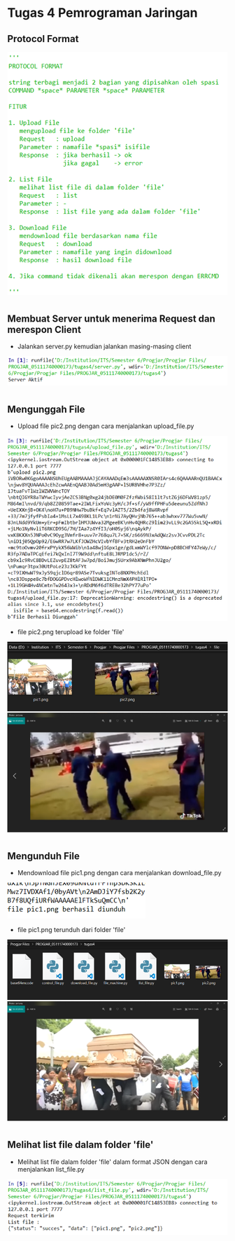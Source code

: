 # Tugas 4 Pemrograman Jaringan
## Protocol Format

![alt text](https://github.com/jalerdio/PROGJAR_05111740000173/blob/master/Tugas4/Screenshot/protokal_format.png)
#
## Membuat Server untuk menerima Request dan merespon Client 
* Jalankan server.py kemudian jalankan masing-masing client

![alt text](https://github.com/jalerdio/PROGJAR_05111740000173/blob/master/Tugas4/Screenshot/server%20aktif.png)
#
## Mengunggah File

* Upload file pic2.png dengan cara menjalankan upload_file.py

![alt text](https://github.com/jalerdio/PROGJAR_05111740000173/blob/master/Tugas4/Screenshot/file%20berhasil%20diunggah.png)

* file pic2.png terupload ke folder 'file'

![alt text](https://github.com/jalerdio/PROGJAR_05111740000173/blob/master/Tugas4/Screenshot/pic2%20berhasil%20diunggah.png)
![alt text](https://github.com/jalerdio/PROGJAR_05111740000173/blob/master/Tugas4/Screenshot/pic2%20ss.png)
#
## Mengunduh File
* Mendownload file pic1.png dengan cara menjalankan download_file.py

![alt text](https://github.com/jalerdio/PROGJAR_05111740000173/blob/master/Tugas4/Screenshot/file%20berhasil%20diunduh.png)

* file pic1.png terunduh dari folder 'file'

![alt text](https://github.com/jalerdio/PROGJAR_05111740000173/blob/master/Tugas4/Screenshot/pic1%20berhasil%20diunduh.png)
![alt text](https://github.com/jalerdio/PROGJAR_05111740000173/blob/master/Tugas4/Screenshot/pic1%20ss.png)
#
## Melihat list file dalam folder 'file'
* Melihat list file dalam folder 'file' dalam format JSON dengan cara menjalankan list_file.py

![alt text](https://github.com/jalerdio/PROGJAR_05111740000173/blob/master/Tugas4/Screenshot/List%20File.png)
